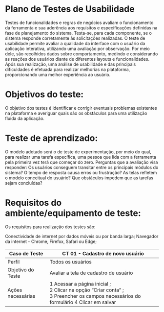 # Plano de Testes de Usabilidade

  Testes de funcionalidades e regras de negócios avaliam o funcionamento da ferramenta e sua aderência aos requisitos e especificações definidas na fase de planejamento do sistema. Testa-se, para cada componente, se o sistema responde corretamente às solicitações realizadas.
  O teste de usabilidade permite avaliar a qualidade da interface com o usuário da aplicação interativa, utilizando uma avaliação por observação. Por meio dele, são recolhidos dados sobre comportamento, medindo e considerando as reações dos usuários diante de diferentes layouts e funcionalidades. Após sua realização, uma análise de usabilidade e das principais dificuldades é efetuada para realizar melhorias na plataforma, proporcionando uma melhor experiência ao usuário.

# Objetivos do teste:
  O objetivo dos testes é identificar e corrigir eventuais problemas existentes na plataforma e averiguar quais são os obstáculos para uma utilização fluida da aplicação.
  
# Teste de aprendizado:
  O modelo adotado será o de teste de experimentação, por meio do qual, para realizar uma tarefa específica, uma pessoa que lida com a ferramenta pela primeira vez terá que começar do zero.
  Perguntas que a avaliação visa responder:
  Os usuários conseguem transitar entre os principais módulos do sistema?
  O tempo de resposta causa erros ou frustração?
  As telas refletem o modelo conceitual do usuário?
  Que obstáculos impedem que as tarefas sejam concluídas?

# Requisitos do ambiente/equipamento de teste:
  Os requisitos para realização dos testes são:
  
  Conectividade de internet por dados móveis ou por banda larga;
  Navegador da internet - Chrome, Firefox, Safari ou Edge;

| Caso de Teste | CT 01 - Cadastro de novo usuário |
| ------------- | -------------------------------- |
| Perfil | Todos os usuários |
| Objetivo do Teste | Avaliar a tela de cadastro de usuário |
| Ações necessárias |1 Acessar a página inicial ;<br> 2 Clicar na opção “Criar conta” ;<br> 3 Preencher os campos necessários do formulário 4 Clicar em salvar |  
 




